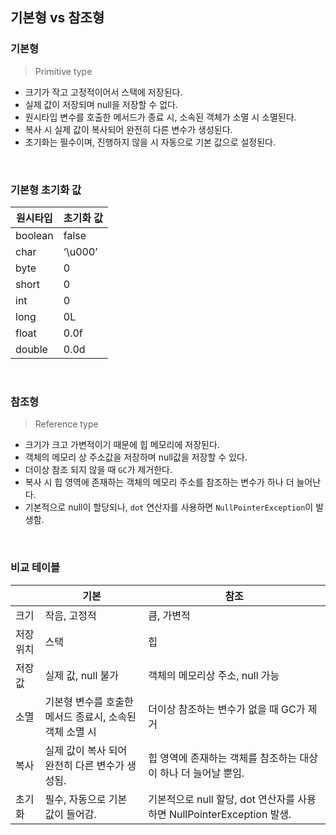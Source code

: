 ## 기본형 vs 참조형

### 기본형

> Primitive type

- 크기가 작고 고정적이어서 스택에 저장된다.
- 실제 값이 저장되며 null을 저장할 수 없다.
- 원시타입 변수를 호출한 메서드가 종료 시, 소속된 객체가 소멸 시 소멸된다.
- 복사 시 실제 값이 복사되어 완전히 다른 변수가 생성된다.
- 초기화는 필수이며, 진행하지 않을 시 자동으로 기본 값으로 설정된다.
<br/>

### 기본형 초기화 값

| 원시타입 | 초기화 값 |
| --- | --- |
| boolean | false |
| char | ‘\u000’ |
| byte | 0 |
| short | 0 |
| int | 0 |
| long | 0L |
| float | 0.0f |
| double | 0.0d |
<br/>

### 참조형

> Reference type

- 크기가 크고 가변적이기 때문에 힙 메모리에 저장된다.
- 객체의 메모리 상 주소값을 저장하며 null값을 저장할 수 있다.
- 더이상 참조 되지 않을 때 `GC`가 제거한다.
- 복사 시 힙 영역에 존재하는 객체의 메모리 주소를 참조하는 변수가 하나 더 늘어난다.
- 기본적으로 null이 할당되나, `dot` 연산자를 사용하면 `NullPointerException`이 발생함.
<br/>

### 비교 테이블
|  | 기본 | 참조 |
| --- | --- | --- |
| 크기 | 작음, 고정적 | 큼, 가변적 |
| 저장 위치 | 스택 | 힙 |
| 저장 값 | 실제 값, null 불가 | 객체의 메모리상 주소, null 가능 |
| 소멸 | 기본형 변수를 호출한 메서드 종료시, 소속된 객체 소멸 시 | 더이상 참조하는 변수가 없을 때 GC가 제거 |
| 복사 | 실제 값이 복사 되어 완전히 다른 변수가 생성됨. | 힙 영역에 존재하는 객체를 참조하는 대상이 하나 더 늘어날 뿐임. |
| 초기화 | 필수, 자동으로 기본 값이 들어감. | 기본적으로 null 할당, dot 연산자를 사용하면 NullPointerException 발생. |
